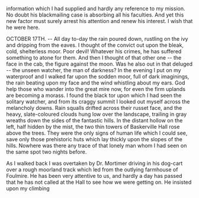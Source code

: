 information which I had supplied and hardly any reference to my mission.
No doubt his blackmailing case is absorbing all his faculties. And yet
this new factor must surely arrest his attention and renew his interest.
I wish that he were here.

OCTOBER 17TH. -- All day to-day the rain poured down, rustling on the ivy
and dripping from the eaves. I thought of the convict out upon the
bleak, cold, shelterless moor. Poor devil! Whatever his crimes, he has
suffered something to atone for them. And then I thought of that other
one -- the face in the cab, the figure against the moon. Was he also out
in that deluged -- the unseen watcher, the man of darkness? In the
evening I put on my waterproof and I walked far upon the sodden moor,
full of dark imaginings, the rain beating upon my face and the wind
whistling about my ears. God help those who wander into the great mire
now, for even the firm uplands are becoming a morass. I found the black
tor upon which I had seen the solitary watcher, and from its craggy
summit I looked out myself across the melancholy downs. Rain squalls
drifted across their russet face, and the heavy, slate-coloured clouds
hung low over the landscape, trailing in gray wreaths down the sides of
the fantastic hills. In the distant hollow on the left, half hidden by
the mist, the two thin towers of Baskerville Hall rose above the trees.
They were the only signs of human life which I could see, save only
those prehistoric huts which lay thickly upon the slopes of the hills.
Nowhere was there any trace of that lonely man whom I had seen on the
same spot two nights before.

As I walked back I was overtaken by Dr. Mortimer driving in his dog-cart
over a rough moorland track which led from the outlying farmhouse of
Foulmire. He has been very attentive to us, and hardly a day has passed
that he has not called at the Hall to see how we were getting on. He
insisted upon my climbing

